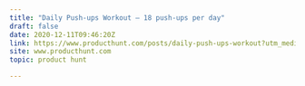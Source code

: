 ```yaml
---
title: "Daily Push-ups Workout — 18 push-ups per day"
draft: false
date: 2020-12-11T09:46:20Z
link: https://www.producthunt.com/posts/daily-push-ups-workout?utm_medium=RSS&utm_source=hune
site: www.producthunt.com
topic: product hunt  

---
```

